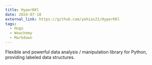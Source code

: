 ```yaml
---
title: HyperKKl
date: 2024-07-18
external_link: https://github.com/yehias21/HyperKKl
tags:
  - Hugo
  - Wowchemy
  - Markdown
---
```


Flexible and powerful data analysis / manipulation library for Python, providing labeled data structures.

<!--more-->
